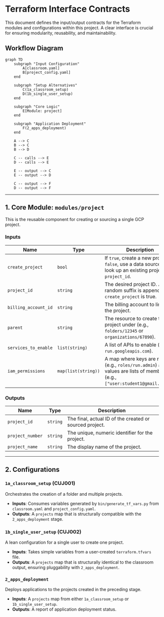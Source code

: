 # Terraform Interface Contracts

This document defines the input/output contracts for the Terraform modules and configurations within this project. A clear interface is crucial for ensuring modularity, reusability, and maintainability.

## Workflow Diagram

```mermaid
graph TD
    subgraph "Input Configuration"
        A[classroom.yaml]
        B[project_config.yaml]
    end

    subgraph "Setup Alternatives"
        C(1a_classroom_setup)
        D(1b_single_user_setup)
    end

    subgraph "Core Logic"
        E[Module: project]
    end

    subgraph "Application Deployment"
        F(2_apps_deployment)
    end

    A --> C
    B --> C
    B --> D

    C -- calls --> E
    D -- calls --> E

    E -- output --> C
    E -- output --> D

    C -- output --> F
    D -- output --> F
```

---

## 1. Core Module: `modules/project`

This is the reusable component for creating or sourcing a single GCP project.

### Inputs

| Name                 | Type                          | Description                                                                                                             | Default     |
| -------------------- | ----------------------------- | ----------------------------------------------------------------------------------------------------------------------- | ----------- |
| `create_project`     | `bool`                        | If `true`, create a new project. If `false`, use a data source to look up an existing project by `project_id`.             | `true`      |
| `project_id`         | `string`                      | The desired project ID. A random suffix is appended if `create_project` is true.                                        | **Required**|
| `billing_account_id` | `string`                      | The billing account to link to the project.                                                                             | **Required**|
| `parent`             | `string`                      | The resource to create the project under (e.g., `folders/12345` or `organizations/67890`).                               | **Required**|
| `services_to_enable` | `list(string)`                | A list of APIs to enable (e.g., `run.googleapis.com`).                                                                  | `[]`        |
| `iam_permissions`    | `map(list(string))`           | A map where keys are roles (e.g., `roles/run.admin`) and values are lists of members (e.g., `["user:student1@gmail.com"]`). | `{}`        |

### Outputs

| Name             | Type     | Description                                                    |
| ---------------- | -------- | -------------------------------------------------------------- |
| `project_id`     | `string` | The final, actual ID of the created or sourced project.        |
| `project_number` | `string` | The unique, numeric identifier for the project.                |
| `project_name`   | `string` | The display name of the project.                               |

---

## 2. Configurations

### `1a_classroom_setup` (CUJ001)

Orchestrates the creation of a folder and multiple projects.

*   **Inputs**: Consumes variables generated by `bin/generate_tf_vars.py` from `classroom.yaml` and `project_config.yaml`.
*   **Outputs**: A `projects` map that is structurally compatible with the `2_apps_deployment` stage.

### `1b_single_user_setup` (CUJ002)

A lean configuration for a single user to create one project.

*   **Inputs**: Takes simple variables from a user-created `terraform.tfvars` file.
*   **Outputs**: A `projects` map that is structurally identical to the classroom output, ensuring pluggability with `2_apps_deployment`.

### `2_apps_deployment`

Deploys applications to the projects created in the preceding stage.

*   **Inputs**: A `projects` map from either `1a_classroom_setup` or `1b_single_user_setup`.
*   **Outputs**: A report of application deployment status.
